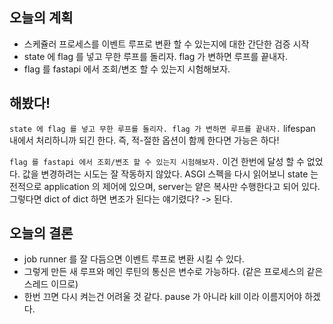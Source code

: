## 오늘의 계획

- 스케쥴러 프로세스를 이벤트 루프로 변환 할 수 있는지에 대한 간단한 검증 시작
- state 에 flag 를 넣고 무한 루프를 돌리자. flag 가 변하면 루프를 끝내자.
- flag 를 fastapi 에서 조회/변조 할 수 있는지 시험해보자.

## 해봤다!

`state 에 flag 를 넣고 무한 루프를 돌리자. flag 가 변하면 루프를 끝내자.`
lifespan 내에서 처리하니까 되긴 한다. 즉, 적-절한 옵션이 함께 한다면 가능은 하다!

`flag 를 fastapi 에서 조회/변조 할 수 있는지 시험해보자.`
이건 한번에 달성 할 수 없었다. 값을 변경하려는 시도는 잘 작동하지 않았다.
ASGI 스펙을 다시 읽어보니 state 는 전적으로 application 의 제어에 있으며, server는 얕은 복사만 수행한다고 되어 있다.
그렇다면 dict of dict 하면 변조가 된다는 얘기렸다? -> 된다.

## 오늘의 결론

- job runner 를 잘 다듬으면 이벤트 루프로 변환 시킬 수 있다.
- 그렇게 만든 새 루프와 메인 루틴의 통신은 변수로 가능하다. (같은 프로세스의 같은 스레드 이므로)
- 한번 끄면 다시 켜는건 어려울 것 같다. pause 가 아니라 kill 이라 이름지어야 하겠다.